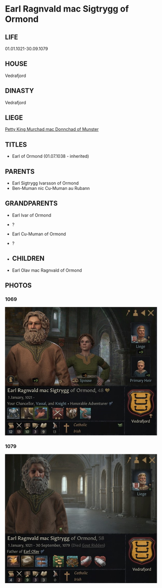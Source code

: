 # Earl Ragnvald mac Sigtrygg of Ormond

## LIFE

01.01.1021-30.09.1079

## HOUSE

Vedrafjord

## DINASTY

Vedrafjord

## LIEGE

[Petty King Murchad mac Donnchad of Munster](murchad_mac_donnchad_1027.md)

## TITLES 

- Earl of Ormond (01.07.1038 - inherited)

## PARENTS

- Earl Sigtrygg Ivarsson of Ormond
- Ben-Muman nic Cu-Muman au Rubann

## GRANDPARENTS

- Earl Ivar of Ormond 
- ?
- Earl Cu-Muman of Ormond
- ?



- ## CHILDREN

- Earl Olav mac Ragnvald of Ormond

## PHOTOS

### 1069

![ragnvald_mac_sigtrygg_1069](i/ragnvald_mac_sigtrygg_1069.jpg)

### 1079

![ragnvald_mac_sigtrygg_1079](i/ragnvald_mac_sigtrygg_1079.jpg)